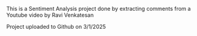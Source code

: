 This is a Sentiment Analysis project done by extracting comments from a Youtube video by Ravi Venkatesan

Project uploaded to Github on 3/1/2025